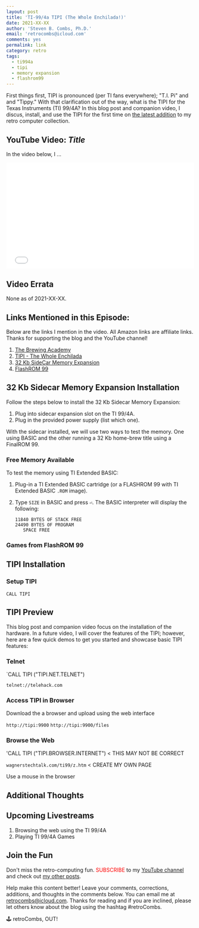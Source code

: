 ```yaml
---
layout: post
title: 'TI-99/4a TIPI (The Whole Enchilada!)'
date: 2021-XX-XX
author: 'Steven B. Combs, Ph.D.'
email: 'retrocombs@icloud.com'
comments: yes
permalink: link
category: retro
tags:
  - ti994a
  - tipi
  - memory expansion
  - flashrom99
---
```


First things first, TIPI is pronounced (per TI fans everywhere); "T.I. Pi" and and "Tippy." With that clarification out of the way, what is the TIPI for the Texas Instruments (TI) 99/4A? In this blog post and companion video, I discus, install, and use the TIPI for the first time on [the latest addition](https://www.stevencombs.com/first-ti994a) to my retro computer collection.

## YouTube Video: _Title_

In the video below, I ...

<div style="position:relative;padding-top:56.25%;"><p><iframe src="link" frameborder="0" allowfullscreen="true" mozallowfullscreen="true" webkitallowfullscreen="true" style="position:absolute;top:0;left:0;width:100%;height:100%;"></iframe></p></div>

## Video Errata

None as of 2021-XX-XX.

## Links Mentioned in this Episode:

Below are the links I mention in the video. All Amazon links are affiliate links. Thanks for supporting the blog and the YouTube channel!

1. [The Brewing Academy](link)
2. [TIPI - The Whole Enchilada](link)
3. [32 Kb SideCar Memory Expansion ](https://thebrewingacademy.com/collections/ti-99-4a/products/ti-99-4a-32k-external-expansion)
4. [FlashROM 99](https://thebrewingacademy.com/collections/ti-99-4a/products/texas-instruments-99-4a-flashrom-99)

## 32 Kb Sidecar Memory Expansion Installation

Follow the steps below to install the 32 Kb Sidecar Memory Expansion:

1. Plug into sidecar expansion slot on the TI 99/4A.
2. Plug in the provided power supply (list which one).

With the sidecar installed, we will use two ways to test the memory. One using BASIC and the other running a 32 Kb home-brew title using a FinalROM 99.

### Free Memory Available

To test the memory using TI Extended BASIC:

1. Plug-in a TI Extended BASIC cartridge (or a FLASHROM 99 with TI Extended BASIC `.ROM` image).
2. Type `SIZE` in BASIC and press `⏎`. The BASIC interpreter will display the following:

    ```
    11840 BYTES OF STACK FREE
    24490 BYTES OF PROGRAM
       SPACE FREE
    ``` 

### Games from FlashROM 99



## TIPI Installation

### Setup TIPI

`CALL TIPI`

## TIPI Preview

This blog post and companion video focus on the installation of the hardware. In a future video, I will cover the features of the TIPI; however, here are a few quick demos to get you started and showcase basic TIPI features:

### Telnet

`CALL TIPI ("TIPI.NET.TELNET")

`telnet://telehack.com`

### Access TIPI in Browser

Download the a browser and upload using the web interface

`http://tipi:9900`
`http://tipi:9900/files`

### Browse the Web

'CALL TIPI ("TIPI.BROWSER.INTERNET") < THIS MAY NOT BE CORRECT

`wagnerstechtalk.com/ti99/z.htm` < CREATE MY OWN PAGE

Use a mouse in the browser

## Additional Thoughts


## Upcoming Livestreams

1. Browsing the web using the TI 99/4A
2. Playing TI 99/4A Games

## Join the Fun

Don't miss the retro-computing fun. <font color="red">SUBSCRIBE</font> to my [YouTube channel](https://www.youtube.com/stevencombs) and check out [my other posts](https://www.stevencombs.com).

Help make this content better! Leave your comments, corrections, additions, and thoughts in the comments below. You can email me at [retrocombs@icloud.com](mailto:retrocombs@icloud.com). Thanks for reading and if you are inclined, please let others know about the blog using the hashtag #retroCombs.

🕹️ retroCombs, OUT!